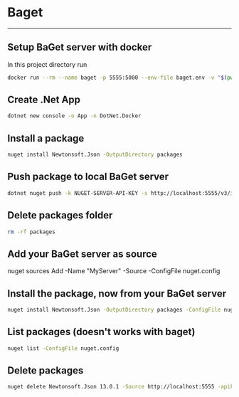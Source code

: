 
# Baget
--------------------

## Setup BaGet server with docker
In this project directory run
```bash
docker run --rm --name baget -p 5555:5000 --env-file baget.env -v "$(pwd)/baget-data:/var/baget" loicsharma/baget:latest
```

## Create .Net App
```bash
dotnet new console -o App -n DotNet.Docker
```

## Install a package
```bash
nuget install Newtonsoft.Json -OutputDirectory packages
```

## Push package to local BaGet server
```bash
dotnet nuget push -k NUGET-SERVER-API-KEY -s http://localhost:5555/v3/index.json packages/Newtonsoft.Json.13.0.1/Newtonsoft.Json.13.0.1.nupkg
```

## Delete packages folder
```bash
rm -rf packages
```

## Add your BaGet server as source
nuget sources Add -Name "MyServer" -Source -ConfigFile nuget.config

## Install the package, now from your BaGet server
```bash
nuget install Newtonsoft.Json -OutputDirectory packages -ConfigFile nuget.config
```

## List packages (doesn't works with baget)
```bash
nuget list -ConfigFile nuget.config
```

## Delete packages
```bash
nuget delete Newtonsoft.Json 13.0.1 -Source http://localhost:5555 -apikey NUGET-SERVER-API-KEY
```